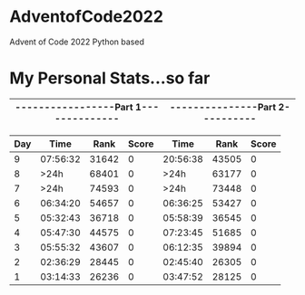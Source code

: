 # AdventofCode2022
Advent of Code 2022 Python based

# My Personal Stats...so far
|-----------------Part 1--------------|   ---------------Part 2----------|
|----------------------------|-------------------------|

|Day|       Time|   Rank|  Score|       Time|   Rank|  Score|
|---|-----------|-------|-------|-----------|-------|-------|
|9  |07:56:32 | 31642   |   0  | 20:56:38 | 43505   |   0|
|8  |     >24h| 68401   |   0  |     >24h | 63177   |   0|
|7  |     >24h| 74593   |   0  |     >24h | 73448   |   0|
|6  |06:34:20 | 54657   |   0  | 06:36:25 | 53427   |   0|
|5  |05:32:43 | 36718   |   0  | 05:58:39 | 36545   |   0|
|4  |05:47:30 | 44575   |   0  | 07:23:45 | 51685   |   0|
|3  |05:55:32 | 43607   |   0  | 06:12:35 | 39894   |   0|
|2  |02:36:29 | 28445   |   0  | 02:45:40 | 26305   |   0|
|1  |03:14:33 | 26236   |   0  | 03:47:52 | 28125   |   0|